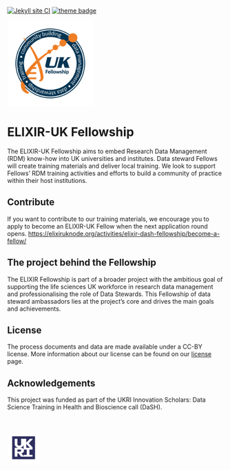 [![Jekyll site CI](https://github.com/elixir-europe/rdmkit/workflows/Jekyll%20site%20CI/badge.svg)](https://github.com/elixir-europe/rdmkit/actions?query=workflow%3A%22Jekyll+site+CI%22) [![theme badge](https://img.shields.io/badge/ELIXIR%20toolkit%20theme-jekyll-blue?color=0d6efd)](https://github.com/ELIXIR-Belgium/elixir-toolkit-theme)

<img src="/assets/img/main-logo.png" alt="ELXIR-UK Fellowship logo" width="200"/>


# ELIXIR-UK Fellowship
The ELIXIR-UK Fellowship aims to embed Research Data Management (RDM) know-how into UK universities and institutes. Data steward Fellows will create training materials and deliver local training. We look to support Fellows’ RDM training activities and efforts to build a community of practice within their host institutions. 


## Contribute
If you want to contribute to our training materials, we encourage you to apply to become an ELIXIR-UK Fellow when the next application round opens.
https://elixiruknode.org/activities/elixir-dash-fellowship/become-a-fellow/


## The project behind the Fellowship

The ELIXIR Fellowship is part of a broader project with the ambitious goal of supporting the life sciences UK workforce in research data management and professionalising the role of Data Stewards.
This Fellowship of data steward ambassadors lies at the project’s core and drives the main goals and achievements.


## License

The process documents and data are made available under a CC-BY license. More information about our license can be found on our [license](LICENSE) page.

## Acknowledgements

This project was funded as part of the UKRI Innovation Scholars: Data Science Training in Health and Bioscience call (DaSH).

<br>
<br>
<img src="/assets/img/ukri-logo.png" width="15%">
